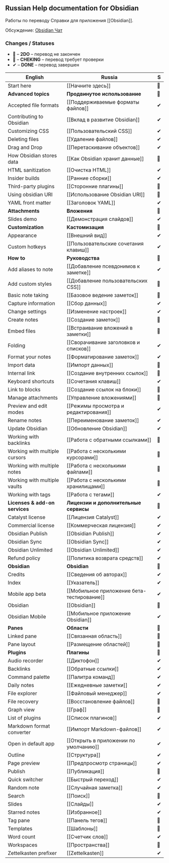 ## Russian Help documentation for Obsidian

Работы по переводу Справки для приложения [[Obsidian]].

Обсуждение: [Obsidian Чат](https://t.me/obsidian_z)

### Changes / Statuses

* 📍 – **2DO** – перевод не закончен
* 📝 – **CHEKING** – перевод требует проверки
* ✔ – **DONE** – перевод завершен

English                        | Russia                                     | S
------------------------------ | ------------------------------------------ | -
Start here                     | [[Начните здесь]]                          | 📝
**Advanced topics**            | **Продвинутое использование**              | 📁
Accepted file formats          | [[Поддерживаемые форматы файлов]]          | ✔
Contributing to Obsidian       | [[Вклад в развитие Obsidian]]              | ✔
Customizing CSS                | [[Пользовательский CSS]]                   | ✔
Deleting files                 | [[Удаление файлов]]                        | ✔
Drag and Drop                  | [[Перетаскивание объектов]]                | ✔
How Obsidian stores data       | [[Как Obsidian хранит данные]]             | 📝
HTML sanitization              | [[Очистка HTML]]                           | ✔
Insider builds                 | [[Ранние сборки]]                          | ✔
Third-party plugins            | [[Сторонние плагины]]                      | 📝
Using obsidian URI             | [[Использование Obsidian URI]]             | 📝
YAML front matter              | [[Заголовок YAML]]                         | ✔
**Attachments**                | **Вложения**                               | 📁
Slides demo                    | [[Демонстрация слайдов]]                   | ✔
**Customization**              | **Кастомизация**                           | 📁
Appearance                     | [[Внешний вид]]                            | ✔
Custom hotkeys                 | [[Пользовательские сочетания клавиш]]      | ✔
**How to**                     | **Руководства**                            | 📁
Add aliases to note            | [[Добавление псевдонимов к заметке]]        | ✔
Add custom styles              | [[Добавление пользовательских CSS]]        | 📍
Basic note taking              | [[Базовое ведение заметок]]                | 📝
Capture information            | [[Сбор данных]]                            | ✔
Change settings                | [[Изменение настроек]]                     | ✔
Create notes                   | [[Создание заметок]]                       | 📝
Embed files                    | [[Встраивание вложений в заметки]]         | 📝
Folding                        | [[Сворачивание заголовков и списков]]      | ✔
Format your notes              | [[Форматирование заметок]]                 | ✔
Import data                    | [[Импорт данных]]                          | 📝
Internal link                  | [[Создание внутренних ссылок]]             | 📝
Keyboard shortcuts             | [[Сочетания клавиш]]                       | ✔
Link to blocks                 | [[Создание ссылок на блоки]]               | 📝
Manage attachments             | [[Управление вложениями]]                  | 📝
Preview and edit modes         | [[Режимы просмотра и редактирования]]      | ✔
Rename notes                   | [[Переименование заметок]]                 | ✔
Update Obsidian                | [[Обновление Obsidian]]                    | ✔
Working with backlinks         | [[Работа с обратными ссылками]]            | 📝
Working with multiple cursors  | [[Работа с несколькими курсорами]]         | 📝
Working with multiple notes    | [[Работа с несколькими файлами]]           | 📍
Working with multiple vaults   | [[Работа с несколькими хранилищами]]       | 📍
Working with tags              | [[Работа с тегами]]                        | ✔
**Licenses & add-on services** | **Лицензии и дополнительные сервисы**      | 📁
Catalyst license               | [[Лицензия Catalyst]]                      | ✔
Commercial license             | [[Коммерческая лицензия]]                  | ✔
Obsidian Publish               | [[Obsidian Publish]]                       | ✔
Obsidian Sync                  | [[Obsidian Sync]]                          | ✔
Obsidian Unlimited             | [[Obsidian Unlimited]]                     | ✔
Refund policy                  | [[Политика возврата средств]]              | ✔
**Obsidian**                   | **Obsidian**                               | 📁
Credits                        | [[Сведения об авторах]]                    | ✔
Index                          | [[Указатель]]                              | ✔
Mobile app beta                | [[Мобильное приложение бета-тестирование]] | ✔
Obsidian                       | [[Obsidian]]                               | 📝
Obsidian Mobile                | [[Мобильное приложение Obsidian]]          | ✔
**Panes**                      | **Области**                                | 📁
Linked pane                    | [[Связанная область]]                      | 📝
Pane layout                    | [[Размещение областей]]                    | 📍
**Plugins**                    | **Плагины**                                | 📁
Audio recorder                 | [[Диктофон]]                               | ✔
Backlinks                      | [[Обратные ссылки]]                        | ✔
Command palette                | [[Палитра команд]]                         | ✔
Daily notes                    | [[Ежедневные заметки]]                     | ✔
File explorer                  | [[Файловый менеджер]]                      | ✔
File recovery                  | [[Восстановление файлов]]                  | 📝
Graph view                     | [[Граф]]                                   | 📍
List of plugins                | [[Список плагинов]]                        | ✔
Markdown format converter      | [[Импорт Markdown-файлов]]                 | ✔
Open in default app            | [[Открыть в приложении по умолчанию]]      | ✔
Outline                        | [[Структура]]                              | ✔
Page preview                   | [[Предпросмотр страницы]]                  | ✔
Publish                        | [[Публикация]]                             | 📝
Quick switcher                 | [[Быстрый переход]]                        | ✔
Random note                    | [[Случайная заметка]]                      | ✔
Search                         | [[Поиск]]                                  | 📍
Slides                         | [[Слайды]]                                 | ✔
Starred notes                  | [[Избранное]]                              | ✔
Tag pane                       | [[Панель тегов]]                           | 📝
Templates                      | [[Шаблоны]]                                | 📝
Word count                     | [[Счетчик слов]]                           | ✔
Workspaces                     | [[Пространства]]                           | 📍
Zettelkasten prefixer          | [[Zettelkasten]]                           | ✔